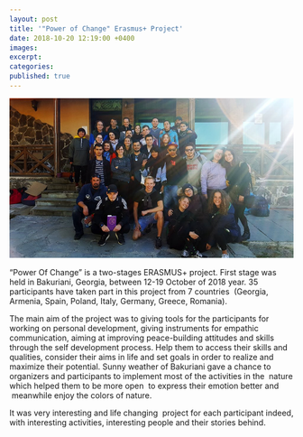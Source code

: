 ```yaml
---
layout: post
title: '"Power of Change" Erasmus+ Project'
date: 2018-10-20 12:19:00 +0400
images:
excerpt:
categories:
published: true
---
```


![](/uploads/45167894-268585327195298-6749880352245809152-n.jpg)

“Power Of Change” is a two-stages ERASMUS+ project. First stage was held in Bakuriani, Georgia, between 12-19 October of 2018 year. 35 participants have taken part in this project from 7 countries &nbsp;(Georgia, Armenia, Spain, Poland, Italy, Germany, Greece, Romania).

The main aim of the project was to giving tools for the participants for working on personal development, giving instruments for empathic communication, aiming at improving peace-building attitudes and skills through the self development process. Help them to access their skills and qualities, consider their aims in life and set goals in order to realize and maximize their potential. Sunny weather of Bakuriani gave a chance to organizers and participants to implement most of the activities in the&nbsp; nature which helped them to be more open &nbsp;to express their emotion better and &nbsp;meanwhile enjoy the colors of nature. &nbsp;

It was very interesting and life changing&nbsp; project for each participant indeed, with interesting activities, interesting people and their stories behind.